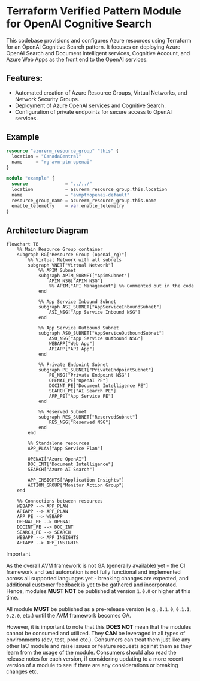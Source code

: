 # Terraform Verified Pattern Module for OpenAI Cognitive Search

This codebase provisions and configures Azure resources using Terraform for an OpenAI Cognitive Search pattern. It focuses on deploying Azure OpenAI Search and Document Intelligent services, Cognitive Account, and Azure Web Apps as the front end to the OpenAI services.

## Features:
- Automated creation of Azure Resource Groups, Virtual Networks, and Network Security Groups.
- Deployment of Azure OpenAI services and Cognitive Search.
- Configuration of private endpoints for secure access to OpenAI services.

## Example
```terraform
resource "azurerm_resource_group" "this" {
  location = "CanadaCentral"
  name     = "rg-avm-ptn-openai"
}

module "example" {
  source              = "../../"
  location            = azurerm_resource_group.this.location
  name                = "avmptnopenai-default"
  resource_group_name = azurerm_resource_group.this.name
  enable_telemetry    = var.enable_telemetry
}
```

## Architecture Diagram
```mermaid
flowchart TB
    %% Main Resource Group container
    subgraph RG["Resource Group (openai_rg)"]
        %% Virtual Network with all subnets
        subgraph VNET["Virtual Network"]
            %% APIM Subnet
            subgraph APIM_SUBNET["ApimSubnet"]
                APIM_NSG["APIM NSG"]
                %% APIM["API Management"] %% Commented out in the code
            end

            %% App Service Inbound Subnet
            subgraph ASI_SUBNET["AppServiceInboundSubnet"]
                ASI_NSG["App Service Inbound NSG"]
            end

            %% App Service Outbound Subnet
            subgraph ASO_SUBNET["AppServiceOutboundSubnet"]
                ASO_NSG["App Service Outbound NSG"]
                WEBAPP["Web App"]
                APIAPP["API App"]
            end

            %% Private Endpoint Subnet
            subgraph PE_SUBNET["PrivateEndpointSubnet"]
                PE_NSG["Private Endpoint NSG"]
                OPENAI_PE["OpenAI PE"]
                DOCINT_PE["Document Intelligence PE"]
                SEARCH_PE["AI Search PE"]
                APP_PE["App Service PE"]
            end

            %% Reserved Subnet
            subgraph RES_SUBNET["ReservedSubnet"]
                RES_NSG["Reserved NSG"]
            end
        end

        %% Standalone resources
        APP_PLAN["App Service Plan"]

        OPENAI["Azure OpenAI"]
        DOC_INT["Document Intelligence"]
        SEARCH["Azure AI Search"]

        APP_INSIGHTS["Application Insights"]
        ACTION_GROUP["Monitor Action Group"]
    end

    %% Connections between resources
    WEBAPP --> APP_PLAN
    APIAPP --> APP_PLAN
    APP_PE --> WEBAPP
    OPENAI_PE --> OPENAI
    DOCINT_PE --> DOC_INT
    SEARCH_PE --> SEARCH
    WEBAPP --> APP_INSIGHTS
    APIAPP --> APP_INSIGHTS
```

> [!IMPORTANT]
> As the overall AVM framework is not GA (generally available) yet - the CI framework and test automation is not fully functional and implemented across all supported languages yet - breaking changes are expected, and additional customer feedback is yet to be gathered and incorporated. Hence, modules **MUST NOT** be published at version `1.0.0` or higher at this time.
>
> All module **MUST** be published as a pre-release version (e.g., `0.1.0`, `0.1.1`, `0.2.0`, etc.) until the AVM framework becomes GA.
>
> However, it is important to note that this **DOES NOT** mean that the modules cannot be consumed and utilized. They **CAN** be leveraged in all types of environments (dev, test, prod etc.). Consumers can treat them just like any other IaC module and raise issues or feature requests against them as they learn from the usage of the module. Consumers should also read the release notes for each version, if considering updating to a more recent version of a module to see if there are any considerations or breaking changes etc.
